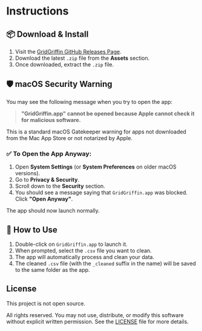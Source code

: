 # Instructions

## 📦 Download & Install

1. Visit the [GridGriffin GitHub Releases Page](https://github.com/oskarnurm/GridGriffin/releases).
2. Download the latest `.zip` file from the **Assets** section.
3. Once downloaded, extract the `.zip` file.

## 🛡 macOS Security Warning

You may see the following message when you try to open the app:

> **"GridGriffin.app" cannot be opened because Apple cannot check it for malicious software.**

This is a standard macOS Gatekeeper warning for apps not downloaded from the Mac App Store or not notarized by Apple.

### ✅ To Open the App Anyway:

1. Open **System Settings** (or **System Preferences** on older macOS versions).
2. Go to **Privacy & Security**.
3. Scroll down to the **Security** section.
4. You should see a message saying that `GridGriffin.app` was blocked. Click **"Open Anyway"**.

The app should now launch normally.

## 🚀 How to Use

1. Double-click on `GridGriffin.app` to launch it.
2. When prompted, select the `.csv` file you want to clean.
3. The app will automatically process and clean your data.
4. The cleaned `.csv` file (with the `_cleaned` suffix in the name) will be saved to the same folder as the app.

## License

This project is not open source.

All rights reserved. You may not use, distribute, or modify this software without explicit written permission. See the [LICENSE](./LICENSE) file for more details.

